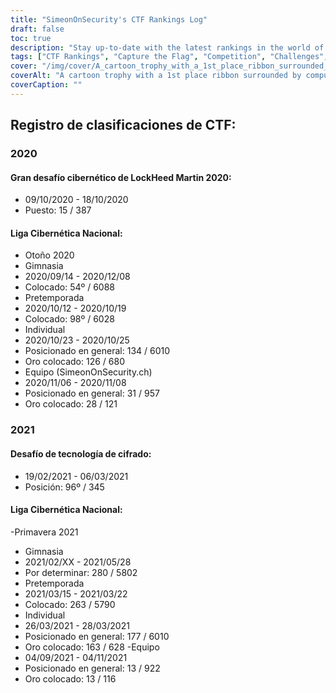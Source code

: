 ```yaml
---
title: "SimeonOnSecurity's CTF Rankings Log"
draft: false
toc: true
description: "Stay up-to-date with the latest rankings in the world of CTFs and challenges with SimeonOnSecurity's CTF Rankings Log"
tags: ["CTF Rankings", "Capture the Flag", "Competition", "Challenges", "LockHeed Martin Cyber Grand Challenge", "National Cyber League", "Cipher Tech Challenge", "Performance", "Placement", "Team", "Individual", "2020", "2021", "Cybersecurity", "Cyber Defense", "CTF Events", "Hacking Competitions", "Information Security", "Security Research"]
cover: "/img/cover/A_cartoon_trophy_with_a_1st_place_ribbon_surrounded_by_comp.png"
coverAlt: "A cartoon trophy with a 1st place ribbon surrounded by computer screens and cybersecurity symbols like a padlock, shield, and lock and key symbols."
coverCaption: ""
---
```


## Registro de clasificaciones de CTF: ### 2020 #### Gran desafío cibernético de LockHeed Martin 2020: - 09/10/2020 - 18/10/2020 - Puesto: 15 / 387 #### Liga Cibernética Nacional: - Otoño 2020 - Gimnasia - 2020/09/14 - 2020/12/08 - Colocado: 54º / 6088 - Pretemporada - 2020/10/12 - 2020/10/19 - Colocado: 98º / 6028 - Individual - 2020/10/23 - 2020/10/25 - Posicionado en general: 134 / 6010 - Oro colocado: 126 / 680 - Equipo (SimeonOnSecurity.ch) - 2020/11/06 - 2020/11/08 - Posicionado en general: 31 / 957 - Oro colocado: 28 / 121 ### 2021 #### Desafío de tecnología de cifrado: - 19/02/2021 - 06/03/2021 - Posición: 96º / 345 #### Liga Cibernética Nacional: -Primavera 2021 - Gimnasia - 2021/02/XX - 2021/05/28 - Por determinar: 280 / 5802 - Pretemporada - 2021/03/15 - 2021/03/22 - Colocado: 263 / 5790 - Individual - 26/03/2021 - 28/03/2021 - Posicionado en general: 177 / 6010 - Oro colocado: 163 / 628 -Equipo - 04/09/2021 - 04/11/2021 - Posicionado en general: 13 / 922 - Oro colocado: 13 / 116